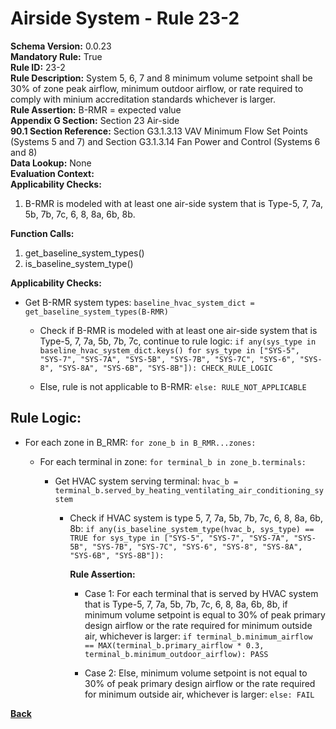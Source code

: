 
# Airside System - Rule 23-2  

**Schema Version:** 0.0.23  
**Mandatory Rule:** True  
**Rule ID:** 23-2  
**Rule Description:** System 5, 6, 7 and 8 minimum volume setpoint shall be 30% of zone peak airflow, minimum outdoor airflow, or rate required to comply with minium accreditation standards whichever is larger.  
**Rule Assertion:** B-RMR = expected value  
**Appendix G Section:** Section 23 Air-side  
**90.1 Section Reference:** Section G3.1.3.13 VAV Minimum Flow Set Points (Systems 5 and 7) and Section G3.1.3.14 Fan Power and Control (Systems 6 and 8)  
**Data Lookup:** None  
**Evaluation Context:**  
**Applicability Checks:**  

1. B-RMR is modeled with at least one air-side system that is Type-5, 7, 7a, 5b, 7b, 7c, 6, 8, 8a, 6b, 8b.

**Function Calls:**  

1. get_baseline_system_types()
2. is_baseline_system_type()

**Applicability Checks:**  

- Get B-RMR system types: `baseline_hvac_system_dict = get_baseline_system_types(B-RMR)`

  - Check if B-RMR is modeled with at least one air-side system that is Type-5, 7, 7a, 5b, 7b, 7c, continue to rule logic: `if any(sys_type in baseline_hvac_system_dict.keys() for sys_type in ["SYS-5", "SYS-7", "SYS-7A", "SYS-5B", "SYS-7B", "SYS-7C", "SYS-6", "SYS-8", "SYS-8A", "SYS-6B", "SYS-8B"]): CHECK_RULE_LOGIC`

  - Else, rule is not applicable to B-RMR: `else: RULE_NOT_APPLICABLE`

## Rule Logic:  

- For each zone in B_RMR: `for zone_b in B_RMR...zones:`

  - For each terminal in zone: `for terminal_b in zone_b.terminals:`

    - Get HVAC system serving terminal: `hvac_b = terminal_b.served_by_heating_ventilating_air_conditioning_system`
  
      - Check if HVAC system is type 5, 7, 7a, 5b, 7b, 7c, 6, 8, 8a, 6b, 8b: `if any(is_baseline_system_type(hvac_b, sys_type) == TRUE for sys_type in ["SYS-5", "SYS-7", "SYS-7A", "SYS-5B", "SYS-7B", "SYS-7C", "SYS-6", "SYS-8", "SYS-8A", "SYS-6B", "SYS-8B"]):`

        **Rule Assertion:**

        - Case 1: For each terminal that is served by HVAC system that is Type-5, 7, 7a, 5b, 7b, 7c, 6, 8, 8a, 6b, 8b, if minimum volume setpoint is equal to 30% of peak primary design airflow or the rate required for minimum outside air, whichever is larger: `if terminal_b.minimum_airflow == MAX(terminal_b.primary_airflow * 0.3, terminal_b.minimum_outdoor_airflow): PASS`

        - Case 2: Else, minimum volume setpoint is not equal to 30% of peak primary design airflow or the rate required for minimum outside air, whichever is larger: `else: FAIL`

**[Back](../_toc.md)**
